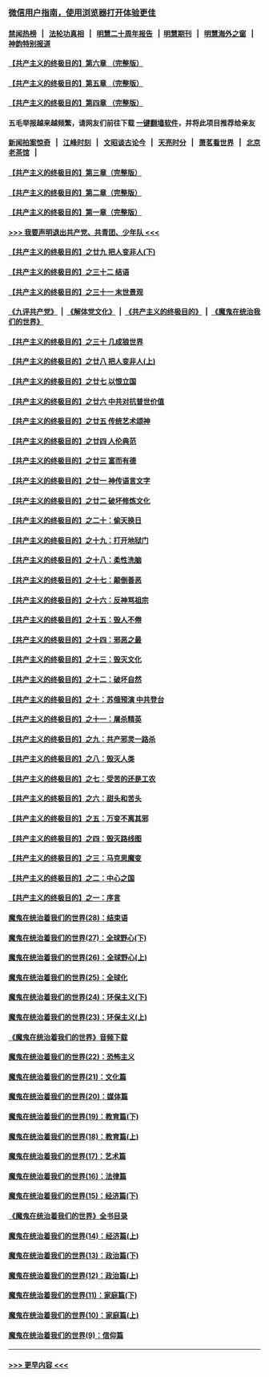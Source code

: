 ### [微信用户指南，使用浏览器打开体验更佳](https://github.com/gfw-breaker/banned-news1/blob/master/indexes/wechat-guide.md?t=0)
#### [禁闻热榜](热点新闻.md?t=0)  &nbsp;&nbsp;|&nbsp;&nbsp; [法轮功真相](https://github.com/gfw-breaker/truth/blob/master/README.md?t=0) &nbsp;&nbsp;|&nbsp;&nbsp; [明慧二十周年报告](https://github.com/gfw-breaker/mh-reports/blob/master/README.md?t=0) &nbsp;&nbsp;|&nbsp;&nbsp;[明慧期刊](https://github.com/gfw-breaker/mh-qikan) &nbsp;&nbsp;|&nbsp;&nbsp; [明慧海外之窗](https://github.com/gfw-breaker/mh-news/blob/master/README.md?t=0) &nbsp;&nbsp;|&nbsp;&nbsp; [神韵特别报道](https://github.com/gfw-breaker/mh-news/blob/master/shenyun.md?t=0)
#### [【共产主义的终极目的】第六章 （完整版）](../pages/nsc422/n11428913.md?t=02171044) 
#### [【共产主义的终极目的】第五章 （完整版）](../pages/nsc422/n11428912.md?t=02171044) 
#### [【共产主义的终极目的】第四章 （完整版）](../pages/nsc422/n11428907.md?t=02171044) 
#### 五毛举报越来越频繁，请网友们前往下载 [一键翻墙软件](https://github.com/gfw-breaker/ssr-accounts)，并将此项目推荐给亲友
#### [新闻拍案惊奇](https://github.com/gfw-breaker/banned-news1/blob/master/pages/link4.md) &nbsp;&nbsp;|&nbsp;&nbsp; [江峰时刻](https://github.com/gfw-breaker/banned-news1/blob/master/pages/link4.md) &nbsp;&nbsp;|&nbsp;&nbsp; [文昭谈古论今](https://github.com/gfw-breaker/banned-news1/blob/master/pages/link4.md) &nbsp;&nbsp;|&nbsp;&nbsp; [天亮时分](https://github.com/gfw-breaker/banned-news1/blob/master/pages/link4.md) &nbsp;&nbsp;|&nbsp;&nbsp; [萧茗看世界](https://github.com/gfw-breaker/banned-news1/blob/master/pages/link4.md) &nbsp;&nbsp;|&nbsp;&nbsp; [北京老茶馆](https://github.com/gfw-breaker/banned-news1/blob/master/pages/link4.md) &nbsp;&nbsp;|&nbsp;&nbsp; 
#### [【共产主义的终极目的】第三章（完整版）](../pages/nsc422/n11428848.md?t=02171044) 
#### [【共产主义的终极目的】第二章（完整版）](../pages/nsc422/n11428831.md?t=02171044) 
#### [【共产主义的终极目的】第一章（完整版）](../pages/nsc422/n11417651.md?t=02171044) 
#### [>>> 我要声明退出共产党、共青团、少年队 <<<](https://github.com/begood0513/goodnews/blob/master/quit/letter.md) 
#### [【共产主义的终极目的】之廿九 把人变非人(下)](../pages/nsc422/n11344140.md?t=02171044) 
#### [【共产主义的终极目的】之三十二 结语](../pages/nsc422/n11360535.md?t=02171044) 
#### [【共产主义的终极目的】之三十一 末世景观](../pages/nsc422/n11351129.md?t=02171044) 
#### [《九评共产党》](https://github.com/begood0513/9ping.md/blob/master/README.md) &nbsp;|&nbsp; [《解体党文化》](../../../../jtdwh.md/blob/master/README.md)  &nbsp;|&nbsp; [《共产主义的终极目的》](../../../../gczydzjmd.md/blob/master/README.md) &nbsp;|&nbsp; [《魔鬼在统治我们的世界》](../../../../mgztzwmdsj.md/blob/master/README.md) 
#### [【共产主义的终极目的】之三十 几成狼世界](../pages/nsc422/n11348280.md?t=02171044) 
#### [【共产主义的终极目的】之廿八 把人变非人(上)](../pages/nsc422/n11340492.md?t=02171044) 
#### [【共产主义的终极目的】之廿七 以恨立国](../pages/nsc422/n11336944.md?t=02171044) 
#### [【共产主义的终极目的】之廿六 中共对抗普世价值](../pages/nsc422/n11324785.md?t=02171044) 
#### [【共产主义的终极目的】之廿五 传统艺术颂神](../pages/nsc422/n11296396.md?t=02171044) 
#### [【共产主义的终极目的】之廿四 人伦典范](../pages/nsc422/n11296397.md?t=02171044) 
#### [【共产主义的终极目的】之廿三 富而有德](../pages/nsc422/n11283598.md?t=02171044) 
#### [【共产主义的终极目的】之廿一 神传语言文字](../pages/nsc422/n11263265.md?t=02171044) 
#### [【共产主义的终极目的】之廿二 破坏修炼文化](../pages/nsc422/n11245728.md?t=02171044) 
#### [【共产主义的终极目的】之二十：偷天换日](../pages/nsc422/n11238846.md?t=02171044) 
#### [【共产主义的终极目的】之十九：打开地狱门](../pages/nsc422/n11206376.md?t=02171044) 
#### [【共产主义的终极目的】之十八：柔性洗脑](../pages/nsc422/n11199994.md?t=02171044) 
#### [【共产主义的终极目的】之十七：颠倒善恶](../pages/nsc422/n11179782.md?t=02171044) 
#### [【共产主义的终极目的】之十六：反神骂祖宗](../pages/nsc422/n11166798.md?t=02171044) 
#### [【共产主义的终极目的】之十五：毁人不倦](../pages/nsc422/n11166792.md?t=02171044) 
#### [【共产主义的终极目的】之十四：邪恶之最](../pages/nsc422/n11150249.md?t=02171044) 
#### [【共产主义的终极目的】之十三：毁灭文化](../pages/nsc422/n11135227.md?t=02171044) 
#### [【共产主义的终极目的】之十二：破坏自然](../pages/nsc422/n11135214.md?t=02171044) 
#### [【共产主义的终极目的】之十：苏俄预演 中共登台](../pages/nsc422/n11118424.md?t=02171044) 
#### [【共产主义的终极目的】之十一：屠杀精英](../pages/nsc422/n11118442.md?t=02171044) 
#### [【共产主义的终极目的】之九：共产邪灵一路杀](../pages/nsc422/n11114139.md?t=02171044) 
#### [【共产主义的终极目的】之八：毁灭人类](../pages/nsc422/n11108503.md?t=02171044) 
#### [【共产主义的终极目的】之七：受苦的还是工农](../pages/nsc422/n11101809.md?t=02171044) 
#### [【共产主义的终极目的】之六：甜头和苦头](../pages/nsc422/n11096971.md?t=02171044) 
#### [【共产主义的终极目的】之五：万变不离其邪](../pages/nsc422/n11091285.md?t=02171044) 
#### [【共产主义的终极目的】之四：毁灭路线图](../pages/nsc422/n11086284.md?t=02171044) 
#### [【共产主义的终极目的】之三：马克思魔变](../pages/nsc422/n11061941.md?t=02171044) 
#### [【共产主义的终极目的】之二：中心之国](../pages/nsc422/n11047728.md?t=02171044) 
#### [【共产主义的终极目的】之一：序言](../pages/nsc422/n11086077.md?t=02171044) 
#### [魔鬼在统治着我们的世界(28)：结束语](../pages/nsc422/n10936246.md?t=02171044) 
#### [魔鬼在统治着我们的世界(27)：全球野心(下)](../pages/nsc422/n10928319.md?t=02171044) 
#### [魔鬼在统治着我们的世界(26)：全球野心(上)](../pages/nsc422/n10900318.md?t=02171044) 
#### [魔鬼在统治着我们的世界(25)：全球化](../pages/nsc422/n10788205.md?t=02171044) 
#### [魔鬼在统治着我们的世界(24)：环保主义(下)](../pages/nsc422/n10695307.md?t=02171044) 
#### [魔鬼在统治着我们的世界(23)：环保主义(上)](../pages/nsc422/n10688613.md?t=02171044) 
#### [《魔鬼在统治着我们的世界》音频下载](../pages/nsc422/n10635553.md?t=02171044) 
#### [魔鬼在统治着我们的世界(22)：恐怖主义](../pages/nsc422/n10614727.md?t=02171044) 
#### [魔鬼在统治着我们的世界(21)：文化篇](../pages/nsc422/n10597706.md?t=02171044) 
#### [魔鬼在统治着我们的世界(20)：媒体篇](../pages/nsc422/n10586579.md?t=02171044) 
#### [魔鬼在统治着我们的世界(19)：教育篇(下)](../pages/nsc422/n10564808.md?t=02171044) 
#### [魔鬼在统治着我们的世界(18)：教育篇(上)](../pages/nsc422/n10526970.md?t=02171044) 
#### [魔鬼在统治着我们的世界(17)：艺术篇](../pages/nsc422/n10499093.md?t=02171044) 
#### [魔鬼在统治着我们的世界(16)：法律篇](../pages/nsc422/n10485969.md?t=02171044) 
#### [魔鬼在统治着我们的世界(15)：经济篇(下)](../pages/nsc422/n10469975.md?t=02171044) 
#### [《魔鬼在统治着我们的世界》全书目录](../pages/nsc422/n10464261.md?t=02171044) 
#### [魔鬼在统治着我们的世界(14)：经济篇(上)](../pages/nsc422/n10457370.md?t=02171044) 
#### [魔鬼在统治着我们的世界(13)：政治篇(下)](../pages/nsc422/n10448270.md?t=02171044) 
#### [魔鬼在统治着我们的世界(12)：政治篇(上)](../pages/nsc422/n10444576.md?t=02171044) 
#### [魔鬼在统治着我们的世界(11)：家庭篇(下)](../pages/nsc422/n10440961.md?t=02171044) 
#### [魔鬼在统治着我们的世界(10)：家庭篇(上)](../pages/nsc422/n10435448.md?t=02171044) 
#### [魔鬼在统治着我们的世界(9)：信仰篇](../pages/nsc422/n10432159.md?t=02171044) 

----
#### [ >>> 更早内容 <<< ](../indexes/nsc422-earlier.md)

